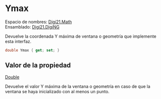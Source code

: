 # Ymax

Espacio de nombres: [Digi21.Math](../../../)  
Ensamblado: [Digi21.DigiNG](../../../../)

Devuelve la coordenada Y máxima de ventana o geometría que implemente esta interfaz.

```csharp
double Ymax { get; set; }
```

## Valor de la propiedad

[Double](https://docs.microsoft.com/en-us/dotnet/api/system.double?view=net-5.0)

Devuelve el valor Y máxima de la ventana o geometría en caso de que la ventana se haya inicializado con al menos un punto.

